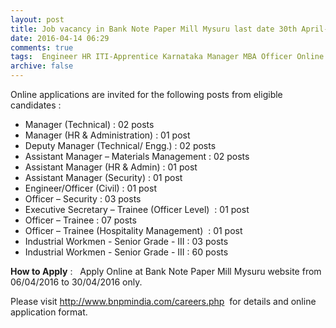```yaml
---
layout: post
title: Job vacancy in Bank Note Paper Mill Mysuru last date 30th April-2016   
date: 2016-04-14 06:29
comments: true
tags:  Engineer HR ITI-Apprentice Karnataka Manager MBA Officer Online Security Technical Trainee Workman 
archive: false
---
```

Online applications are invited for the following posts from eligible candidates :

- Manager (Technical) : 02 posts 
- Manager (HR & Administration) : 01 post
- Deputy Manager (Technical/ Engg.) : 02 posts
- Assistant Manager – Materials Management : 02 posts
- Assistant Manager (HR & Admin) : 01 post
- Assistant Manager (Security) : 01 post
- Engineer/Officer (Civil) : 01 post
- Officer – Security : 03 posts
- Executive Secretary – Trainee (Officer Level)  : 01 post
- Officer – Trainee : 07 posts
- Officer – Trainee (Hospitality Management)  : 01 post
- Industrial Workmen - Senior Grade - III : 03 posts
- Industrial Workmen - Senior Grade - III : 60 posts 

**How to Apply** :   Apply Online at Bank Note Paper Mill Mysuru website from 06/04/2016 to 30/04/2016 only.

Please visit <http://www.bnpmindia.com/careers.php>  for details and online application format.  